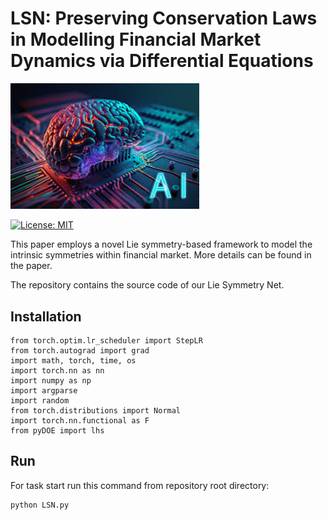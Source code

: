 
# LSN: Preserving Conservation Laws in Modelling Financial Market Dynamics via  Differential Equations

<img src="aa1.jpeg" width="60%">
<!-- <img src="aa1.jpeg" width="60%"> -->
<!-- <img src=Figures/Drawing27.pdf width=400 height=300 > -->

<!-- <img src="fig2_mini_r_011_sigma_04.eps" width="60%"> -->



[![License: MIT](https://img.shields.io/badge/License-MIT-yellow.svg)](LICENSE)

This paper employs a novel Lie symmetry-based framework to model the intrinsic symmetries within financial market. More details can be found in the paper.

The repository contains the source code of our Lie Symmetry Net.

## Installation

```
from torch.optim.lr_scheduler import StepLR
from torch.autograd import grad
import math, torch, time, os
import torch.nn as nn
import numpy as np
import argparse
import random
from torch.distributions import Normal
import torch.nn.functional as F
from pyDOE import lhs
```

## Run

For task start run this command from repository root directory:

```
python LSN.py 
```


